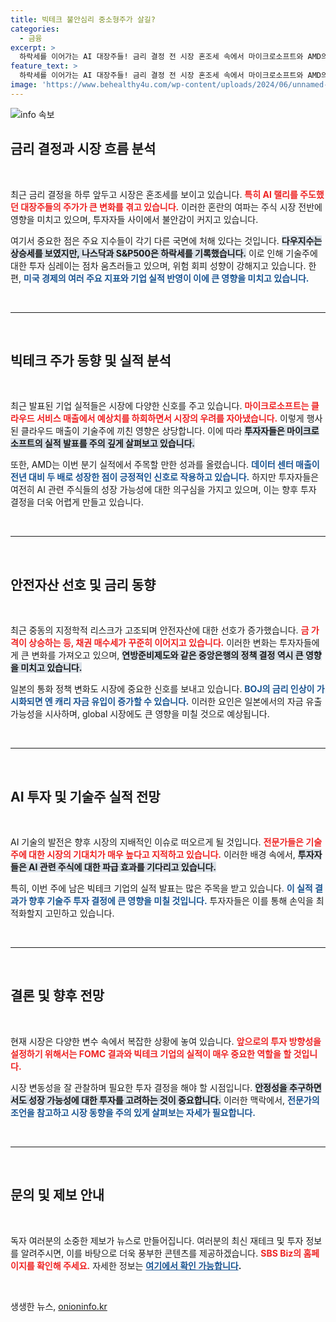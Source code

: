 ```yaml
---
title: 빅테크 불안심리 중소형주가 살길?
categories:
  - 금융
excerpt: >
  하락세를 이어가는 AI 대장주들! 금리 결정 전 시장 혼조세 속에서 마이크로소프트와 AMD의 실적 발표가 좌우할 시장 흐름은? 반도체 급락에도 불구하고 투자 전략을 고민해야 할 시점입니다. 클릭해 자세한 시장 분석을 확인하세요!
feature_text: >
  하락세를 이어가는 AI 대장주들! 금리 결정 전 시장 혼조세 속에서 마이크로소프트와 AMD의 실적 발표가 좌우할 시장 흐름은? 반도체 급락에도 불구하고 투자 전략을 고민해야 할 시점입니다. 클릭해 자세한 시장 분석을 확인하세요!
image: 'https://www.behealthy4u.com/wp-content/uploads/2024/06/unnamed-file.png'
---
```


<p><img src="https://www.behealthy4u.com/wp-content/uploads/2024/06/unnamed-file.png" alt="info 속보" /></p>

<h2 data-ke-size="size26">금리 결정과 시장 흐름 분석</h2>

<p data-ke-size="size16">&nbsp;</p>

<p>최근 금리 결정을 하루 앞두고 시장은 혼조세를 보이고 있습니다. <b><span style="color: #ee2323;">특히 AI 랠리를 주도했던 대장주들의 주가가 큰 변화를 겪고 있습니다.</span></b> 이러한 혼란의 여파는 주식 시장 전반에 영향을 미치고 있으며, 투자자들 사이에서 불안감이 커지고 있습니다. </p>

<p>여기서 중요한 점은 주요 지수들이 각기 다른 국면에 처해 있다는 것입니다. <b><span style="background-color: #21538527;">다우지수는 상승세를 보였지만, 나스닥과 S&amp;P500은 하락세를 기록했습니다.</span></b> 이로 인해 기술주에 대한 투자 심레이는 점차 움츠러들고 있으며, 위험 회피 성향이 강해지고 있습니다. 한편, <b><span style="color: #1a5490;">미국 경제의 여러 주요 지표와 기업 실적 반영이 이에 큰 영향을 미치고 있습니다.</span></b></p>

<p data-ke-size="size16">&nbsp;</p>

<hr />

<p data-ke-size="size16">&nbsp;</p>

<h2 data-ke-size="size26">빅테크 주가 동향 및 실적 분석</h2>

<p data-ke-size="size16">&nbsp;</p>

<p>최근 발표된 기업 실적들은 시장에 다양한 신호를 주고 있습니다. <b><span style="color: #ee2323;">마이크로소프트는 클라우드 서비스 매출에서 예상치를 하회하면서 시장의 우려를 자아냈습니다.</span></b> 이렇게 행사된 클라우드 매출이 기술주에 끼친 영향은 상당합니다. 이에 따라 <b><span style="background-color: #21538527;">투자자들은 마이크로소프트의 실적 발표를 주의 깊게 살펴보고 있습니다.</span></b></p>

<p>또한, AMD는 이번 분기 실적에서 주목할 만한 성과를 올렸습니다. <b><span style="color: #1a5490;">데이터 센터 매출이 전년 대비 두 배로 성장한 점이 긍정적인 신호로 작용하고 있습니다.</span></b> 하지만 투자자들은 여전히 AI 관련 주식들의 성장 가능성에 대한 의구심을 가지고 있으며, 이는 향후 투자 결정을 더욱 어렵게 만들고 있습니다.</p>

<p data-ke-size="size16">&nbsp;</p>

<hr />

<p data-ke-size="size16">&nbsp;</p>

<h2 data-ke-size="size26">안전자산 선호 및 금리 동향</h2>

<p data-ke-size="size16">&nbsp;</p>

<p>최근 중동의 지정학적 리스크가 고조되며 안전자산에 대한 선호가 증가했습니다. <b><span style="color: #ee2323;">금 가격이 상승하는 등, 채권 매수세가 꾸준히 이어지고 있습니다.</span></b> 이러한 변화는 투자자들에게 큰 변화를 가져오고 있으며, <b><span style="background-color: #21538527;">연방준비제도와 같은 중앙은행의 정책 결정 역시 큰 영향을 미치고 있습니다.</span></b></p>

<p>일본의 통화 정책 변화도 시장에 중요한 신호를 보내고 있습니다. <b><span style="color: #1a5490;">BOJ의 금리 인상이 가시화되면 엔 캐리 자금 유입이 증가할 수 있습니다.</span></b> 이러한 요인은 일본에서의 자금 유출 가능성을 시사하며, global 시장에도 큰 영향을 미칠 것으로 예상됩니다.</p>

<p data-ke-size="size16">&nbsp;</p>

<hr />

<p data-ke-size="size16">&nbsp;</p>

<h2 data-ke-size="size26">AI 투자 및 기술주 실적 전망</h2>

<p data-ke-size="size16">&nbsp;</p>

<p>AI 기술의 발전은 향후 시장의 지배적인 이슈로 떠오르게 될 것입니다. <b><span style="color: #ee2323;">전문가들은 기술주에 대한 시장의 기대치가 매우 높다고 지적하고 있습니다.</span></b> 이러한 배경 속에서, <b><span style="background-color: #21538527;">투자자들은 AI 관련 주식에 대한 파급 효과를 기다리고 있습니다.</span></b> </p>

<p>특히, 이번 주에 남은 빅테크 기업의 실적 발표는 많은 주목을 받고 있습니다. <b><span style="color: #1a5490;">이 실적 결과가 향후 기술주 투자 결정에 큰 영향을 미칠 것입니다.</span></b> 투자자들은 이를 통해 손익을 최적화할지 고민하고 있습니다.</p>

<p data-ke-size="size16">&nbsp;</p>

<hr />

<p data-ke-size="size16">&nbsp;</p>

<h2 data-ke-size="size26">결론 및 향후 전망</h2>

<p data-ke-size="size16">&nbsp;</p>

<p>현재 시장은 다양한 변수 속에서 복잡한 상황에 놓여 있습니다. <b><span style="color: #ee2323;">앞으로의 투자 방향성을 설정하기 위해서는 FOMC 결과와 빅테크 기업의 실적이 매우 중요한 역할을 할 것입니다.</span></b> </p>

<p>시장 변동성을 잘 관찰하며 필요한 투자 결정을 해야 할 시점입니다. <b><span style="background-color: #21538527;">안정성을 추구하면서도 성장 가능성에 대한 투자를 고려하는 것이 중요합니다.</span></b> 이러한 맥락에서, <b><span style="color: #1a5490;">전문가의 조언을 참고하고 시장 동향을 주의 있게 살펴보는 자세가 필요합니다.</span></b></p>

<p data-ke-size="size16">&nbsp;</p>

<hr />

<p data-ke-size="size16">&nbsp;</p>

<h2 data-ke-size="size26">문의 및 제보 안내</h2>

<p data-ke-size="size16">&nbsp;</p>

<p>독자 여러분의 소중한 제보가 뉴스로 만들어집니다. 여러분의 최신 재테크 및 투자 정보를 알려주시면, 이를 바탕으로 더욱 풍부한 콘텐츠를 제공하겠습니다. <b><span style="color: #ee2323;">SBS Biz의 홈페이지를 확인해 주세요.</span></b> 자세한 정보는 <b><a href="https://url.kr/9pghjn" target="_blank" style="color: #1a5490;">여기에서 확인 가능합니다</a>.</b></p>

<p data-ke-size="size16">&nbsp;</p>
생생한 뉴스, <a href="https://onioninfo.kr" rel="dofollow">onioninfo.kr</a>



